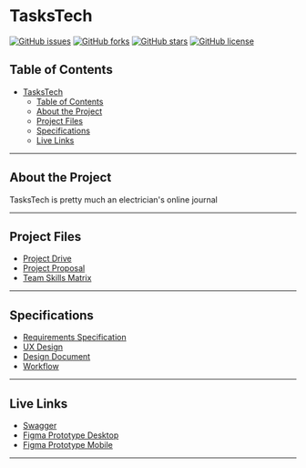 # TasksTech

[![GitHub issues](https://img.shields.io/github/issues/codesydney/taskstech)](https://github.com/codesydney/taskstech/issues)
[![GitHub forks](https://img.shields.io/github/forks/codesydney/taskstech)](https://github.com/codesydney/taskstech/forks)
[![GitHub stars](https://img.shields.io/github/stars/codesydney/taskstech)](https://github.com/codesydney/taskstech/stars)
[![GitHub license](https://img.shields.io/github/license/codesydney/taskstech)](https://github.com/codesydney/taskstech)

## Table of Contents

- [TasksTech](#tasktech)
  - [Table of Contents](#table-of-contents)
  - [About the Project](#about-the-project)
  - [Project Files](#project-files)
  - [Specifications](#specifications)
  - [Live Links](#live-links)

---

## About the Project

TasksTech is pretty much an electrician's online journal

---

## Project Files

- [Project Drive](https://drive.google.com/drive/folders/1IeypRFkVXKdg8jXSqnW63XW2-Lj8Qg5Z?usp=sharing)
- [Project Proposal](https://drive.google.com/drive/folders/1D7ZJgUfUlXVNMCkl6Gq35k1g_jQB5z99?usp=sharing)
- [Team Skills Matrix](https://drive.google.com/drive/folders/1rmUfP-unzft6Z69Ua318fIJBUtd7KfpZ?usp=sharing)

---

## Specifications

- [Requirements Specification](https://drive.google.com/drive/folders/17GmBDevN1Z19r1RGDZ0GhSQVZ3n9dcCO?usp=sharing)
- [UX Design](https://drive.google.com/drive/folders/16B4_1u8s3MngTyXYi387v6NoYOn3tb8Y?usp=sharing)
- [Design Document](https://drive.google.com/drive/folders/1APw8AzGDmzVNVCRZXcecpn1BHJr-VgGR?usp=sharing)
- [Workflow](https://drive.google.com/drive/folders/12cml5C5Mfz71MqepIjhh2t_ChrlMMTB8?usp=sharing)

---

## Live Links

- [Swagger](http://taskstech2.pythonanywhere.com/swagger/#/)
- [Figma Prototype Desktop](https://www.figma.com/proto/x12uBElEZKCWJJ1FTldhtl/Desktop?node-id=6%3A4&scaling=min-zoom)
- [Figma Prototype Mobile](https://www.figma.com/proto/Y2Hk62GOkVDaVrDzeKtcvd/Android?node-id=6%3A34&scaling=scale-down)

---
